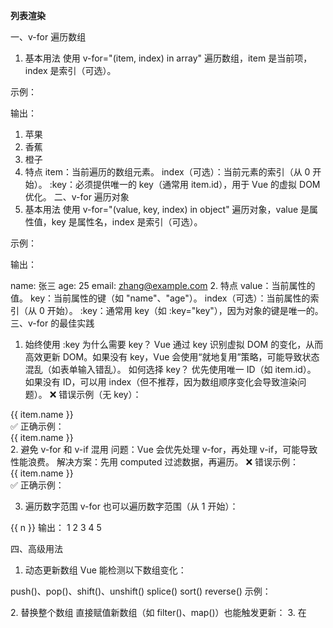 
**列表渲染**
<template>
  <div>
    <!-- 遍历数组 -->
    <ul>
      <li v-for="(item, index) in items" :key="item.id">
        {{ index + 1 }}. {{ item.name }}
      </li>
    </ul>
    
    <!-- 遍历对象 -->
    <ul>
      <li v-for="(value, key) in userInfo" :key="key">
        {{ key }}: {{ value }}
      </li>
    </ul>
    
    <!-- 重要：总是使用 key -->
    <div v-for="item in items" :key="item.id">
      {{ item.name }}
    </div>
  </div>
</template>

<script setup lang="ts">
import { ref } from 'vue'

const items = ref([
  { id: 1, name: '苹果' },
  { id: 2, name: '香蕉' },
  { id: 3, name: '橙子' }
])

const userInfo = ref({
  name: '张三',
  age: 25,
  email: 'zhang@example.com'
})
</script>
一、v-for 遍历数组
1. 基本用法
使用 v-for="(item, index) in array" 遍历数组，item 是当前项，index 是索引（可选）。

示例：

<template>
  <ul>
    <li v-for="(item, index) in items" :key="item.id">
      {{ index + 1 }}. {{ item.name }}
    </li>
  </ul>
</template>

<script setup lang="ts">
import { ref } from 'vue'

const items = ref([
  { id: 1, name: '苹果' },
  { id: 2, name: '香蕉' },
  { id: 3, name: '橙子' }
])
</script>
输出：

1. 苹果
2. 香蕉
3. 橙子
2. 特点
item：当前遍历的数组元素。
index（可选）：当前元素的索引（从 0 开始）。
:key：必须提供唯一的 key（通常用 item.id），用于 Vue 的虚拟 DOM 优化。
二、v-for 遍历对象
1. 基本用法
使用 v-for="(value, key, index) in object" 遍历对象，value 是属性值，key 是属性名，index 是索引（可选）。

示例：

<template>
  <ul>
    <li v-for="(value, key) in userInfo" :key="key">
      {{ key }}: {{ value }}
    </li>
  </ul>
</template>

<script setup lang="ts">
import { ref } from 'vue'

const userInfo = ref({
  name: '张三',
  age: 25,
  email: 'zhang@example.com'
})
</script>
输出：

name: 张三
age: 25
email: zhang@example.com
2. 特点
value：当前属性的值。
key：当前属性的键（如 "name"、"age"）。
index（可选）：当前属性的索引（从 0 开始）。
:key：通常用 key（如 :key="key"），因为对象的键是唯一的。
三、v-for 的最佳实践
1. 始终使用 :key
为什么需要 key？
Vue 通过 key 识别虚拟 DOM 的变化，从而高效更新 DOM。如果没有 key，Vue 会使用“就地复用”策略，可能导致状态混乱（如表单输入错乱）。
如何选择 key？
优先使用唯一 ID（如 item.id）。
如果没有 ID，可以用 index（但不推荐，因为数组顺序变化会导致渲染问题）。
❌ 错误示例（无 key）：

<div v-for="item in items">
  {{ item.name }}
</div>
✅ 正确示例：

<div v-for="item in items" :key="item.id">
  {{ item.name }}
</div>
2. 避免 v-for 和 v-if 混用
问题：Vue 会优先处理 v-for，再处理 v-if，可能导致性能浪费。
解决方案：先用 computed 过滤数据，再遍历。
❌ 错误示例：

<div v-for="item in items" v-if="item.isActive">
  {{ item.name }}
</div>
✅ 正确示例：

<template>
  <div v-for="item in activeItems" :key="item.id">
    {{ item.name }}
  </div>
</template>

<script setup lang="ts">
import { computed, ref } from 'vue'

const items = ref([
  { id: 1, name: '苹果', isActive: true },
  { id: 2, name: '香蕉', isActive: false }
])

const activeItems = computed(() => items.value.filter(item => item.isActive))
</script>
3. 遍历数字范围
v-for 也可以遍历数字范围（从 1 开始）：


<span v-for="n in 5" :key="n">{{ n }} </span>
输出：
1 2 3 4 5

四、高级用法
1. 动态更新数组
Vue 能检测以下数组变化：

push()、pop()、shift()、unshift()
splice()
sort()
reverse()
示例：

<template>
  <button @click="items.push({ id: 4, name: '葡萄' })">添加</button>
  <ul>
    <li v-for="item in items" :key="item.id">
      {{ item.name }}
    </li>
  </ul>
</template>
2. 替换整个数组
直接赋值新数组（如 filter()、map()）也能触发更新：


<template>
  <button @click="items = items.filter(item => item.id !== 1)">
    删除 ID=1 的项
  </button>
  <ul>
    <li v-for="item in items" :key="item.id">
      {{ item.name }}
    </li>
  </ul>
</template>
3. 在 <template> 上使用 v-for
如果不想渲染额外包裹元素，可以用 <template>：


<template v-for="item in items" :key="item.id">
  <h3>{{ item.name }}</h3>
  <p>{{ item.description }}</p>
</template>
五、总结
场景	语法	示例
遍历数组	v-for="(item, index) in array"	v-for="item in items"
遍历对象	v-for="(value, key) in object"	v-for="(val, key) in userInfo"
遍历数字范围	v-for="n in 10"	v-for="n in 5"
使用 key	:key="item.id"	:key="item.id"
避免 v-if 混用	用 computed 过滤数据	computed(() => items.filter(...))
最佳实践
始终加 :key（优先用 id）。
避免 v-for + v-if，改用 computed 过滤。
操作数组用变异方法（如 push、splice）或直接赋值新数组。
复杂逻辑用 <template> 减少多余 DOM。